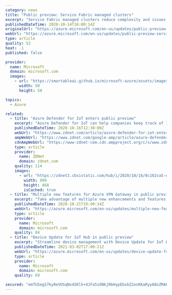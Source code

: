 ```yaml
---
category: news
title: "Public preview: Service Fabric managed clusters"
excerpt: "Service Fabric managed clusters reduce complexity and issues associated with managing a cluster made up of multiple resources."
publishedDateTime: 2020-10-14T16:00:14Z
originalUrl: "https://azure.microsoft.com/en-us/updates/public-preview-service-fabric-managed-clusters/"
webUrl: "https://azure.microsoft.com/en-us/updates/public-preview-service-fabric-managed-clusters/"
type: article
quality: 52
heat: -1
published: false

provider:
  name: Microsoft
  domain: microsoft.com
  images:
    - url: "https://smartableai.github.io/microsoft-azure/assets/images/organizations/microsoft.com-50x50.jpg"
      width: 50
      height: 50

topics:
  - Azure

related:
  - title: "Azure Defender for IoT enters public preview"
    excerpt: "Azure Defender for IoT can help companies keep track of IoT/OT networks without having to install anything on their smart devices and industrial equipment."
    publishedDateTime: 2020-10-16T12:38:00Z
    webUrl: "https://www.zdnet.com/article/azure-defender-for-iot-enters-public-preview/"
    ampWebUrl: "https://www.zdnet.com/google-amp/article/azure-defender-for-iot-enters-public-preview/"
    cdnAmpWebUrl: "https://www-zdnet-com.cdn.ampproject.org/c/s/www.zdnet.com/google-amp/article/azure-defender-for-iot-enters-public-preview/"
    type: article
    provider:
      name: ZDNet
      domain: zdnet.com
    quality: 114
    images:
      - url: "https://zdnet3.cbsistatic.com/hub/i/2020/10/16/0c102ca5-e7e5-42a8-99b8-06e768e26bea/azure-defender-iot.png"
        width: 999
        height: 468
        isCached: true
  - title: "Multiple new features for Azure VPN Gateway in public preview"
    excerpt: "Take advantage of multiple new enhancements and features that are now available in Azure VPN Gateway."
    publishedDateTime: 2020-10-21T19:49:14Z
    webUrl: "https://azure.microsoft.com/en-us/updates/multiple-new-features-for-vpn-gateway-in-public-preview/"
    type: article
    provider:
      name: Microsoft
      domain: microsoft.com
    quality: 84
  - title: "Device Update for IoT Hub in public preview"
    excerpt: "Streamline device management with Device Update for IoT Hub, now in public preview"
    publishedDateTime: 2021-03-02T17:00:21Z
    webUrl: "https://azure.microsoft.com/en-us/updates/device-update-for-iot-hub-in-public-preview/"
    type: article
    provider:
      name: Microsoft
      domain: microsoft.com
    quality: 69

secured: "emTUSegS7ky0eVOSqNx4SKlk+4JFa5iONkjRbHypEbxbZ2osKKaRyy68oZMAFxSG2jYYuxsErwaCK18hOnZAU6wTtOhcWKvr7yqasIN8MlTFIQ0FjWxJJIrAI3UEFsvhH+hzcxAlNSoRhJjXvYb8H/LH4AQpZ43DQ3hyXtJPgWtc3r1fjDkdapKEKncMJxbvx2N1PlOy0Eg1Z1A3fb/YEItsX85dSjif/XD3I+AcGNejGVQ0MEUfsG51wf4vp6qBKGftOz8B8nNT7UnV+kzYXNwxlySWu7f9JVrqTHjoltfUnkQ/ZouNoJa5xDWmaOOJw5br5HnAeTbMNW6aVAlRVcIDqZnR9pu0y9oQwkC7cRg=;AbyKGnbZYJfY2/c5/m5dKw=="
---
```


